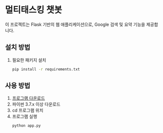 # 멀티태스킹 챗봇

이 프로젝트는 Flask 기반의 웹 애플리케이션으로, Google 검색 및 요약 기능을 제공합니다.

## 설치 방법

1. 필요한 패키지 설치
   ```bash
   pip install -r requirements.txt

## 사용 방법

1. <a href="https://drive.google.com/drive/folders/1ZF6WTwL5VQhGArJgXfCv0xaRfHM9QZky">프로그램 다운로드</a>
3. 파이썬 3.7.x 이상 다운로드
4. cd 프로그램 위치
5. 프로그램 실행
   ```bash
   python app.py
